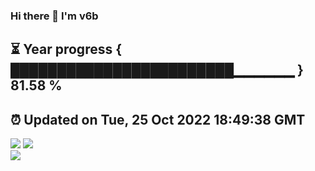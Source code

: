 ### Hi there 👋  I'm v6b  
⏳ Year progress { ████████████████████████▁▁▁▁▁▁ } 81.58 %
---
⏰ Updated on Tue, 25 Oct 2022 18:49:38 GMT
---
![](https://github-readme-stats.vercel.app/api?username=v6b&bg_color=30,e96443,904e95&title_color=fff&text_color=fff&layout=compact)
![](https://github-readme-stats.vercel.app/api/top-langs/?username=v6b&layout=compact&bg_color=30,e96443,904e95&title_color=fff&text_color=fff)  
![](https://gcore.jsdelivr.net/gh/v6b/v6b@main/assets/github-contribution-grid-snake.svg)

